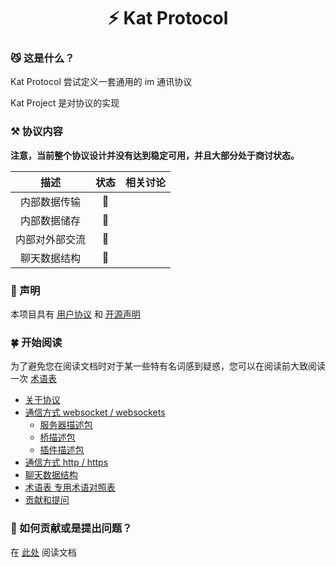 <h1 align="center">⚡️ Kat Protocol</h1>

### 😼 这是什么？

Kat Protocol 尝试定义一套通用的 im 通讯协议

Kat Project 是对协议的实现

### ⚒️ 协议内容

**注意，当前整个协议设计并没有达到稳定可用，并且大部分处于商讨状态。**

<div align=center>

|      描述      | 状态 | 相关讨论 |
| :------------: | :--: | :------: |
|  内部数据传输  |  🚧  |          |
|  内部数据储存  |  🚧  |          |
| 内部对外部交流 |  🚧  |          |
|  聊天数据结构  |  🚧  |          |

</div>

### 🍉 声明

本项目具有 [用户协议](https://project.catkatpowered.com/#/terms-of-use) 和 [开源声明](https://project.catkatpowered.com/#/open-source-license)

### 🍀 开始阅读

为了避免您在阅读文档时对于某一些特有名词感到疑惑，您可以在阅读前大致阅读一次 [术语表](terminology.md)

- [关于协议](protocol.md)
- [通信方式 websocket / websockets](websocket.md)
  - [服务器描述包](websocket-description-server-packet.md)
  - [桥描述包](websocket-description-bridge-packet.md)
  - [插件描述包](websocket-description-plugin-packet.md)
- [通信方式 http / https](http.md)
- [聊天数据结构](unimessage.md)
- [术语表 专用术语对照表](terminology.md)
- [贡献和提问](contribution.md)

### 📝 如何贡献或是提出问题？

在 [此处](contribution.md) 阅读文档

